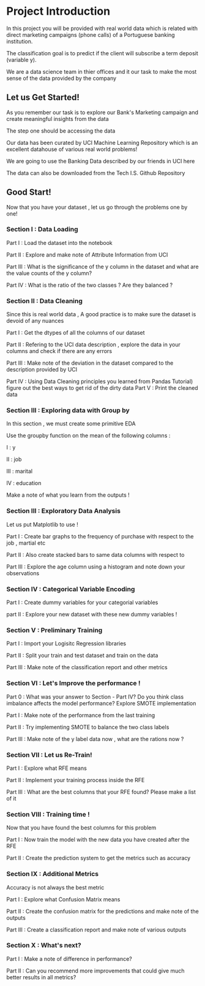 # Project Introduction

In this project you will be provided with real world data which is related with direct marketing campaigns (phone calls) of a Portuguese banking institution.

The classification goal is to predict if the client will subscribe a term deposit (variable y).

We are a data science team in thier offices and it our task to make the most sense of the data provided by the company

## Let us Get Started!
As you remember our task is to explore our Bank's Marketing campaign and create meaningful insights from the data

The step one should be accessing the data

Our data has been curated by UCI Machine Learning Repository which is an excellent datahouse of various real world problems!

We are going to use the Banking Data described by our friends in UCI here

The data can also be downloaded from the Tech I.S. Github Repository

## Good Start!

Now that you have your dataset , let us go through the problems one by one!

### Section I : Data Loading

Part I : Load the dataset into the notebook

Part II : Explore and make note of Attribute Information from UCI

Part III : What is the significance of the y column in the dataset and what are the value counts of the y column?

Part IV : What is the ratio of the two classes ? Are they balanced ?

### Section II : Data Cleaning

Since this is real world data , A good practice is to make sure the dataset is devoid of any nuances

Part I : Get the dtypes of all the columns of our dataset

Part II : Refering to the UCI data description , explore the data in your columns and check if there are any errors

Part III : Make note of the deviation in the dataset compared to the description provided by UCI

Part IV : Using Data Cleaning principles you learned from Pandas Tutorial) figure out the best ways to get rid of the dirty data Part V : Print the cleaned data

### Section III : Exploring data with Group by

In this section , we must create some primitive EDA

Use the groupby function on the mean of the following columns :

I : y

II : job

III : marital

IV : education

Make a note of what you learn from the outputs !

### Section III : Exploratory Data Analysis

Let us put Matplotlib to use !

Part I : Create bar graphs to the frequency of purchase with respect to the job , martial etc

Part II : Also create stacked bars to same data columns with respect to

Part III : Explore the age column using a histogram and note down your observations

### Section IV : Categorical Variable Encoding

Part I : Create dummy variables for your categorial variables

part II : Explore your new dataset with these new dummy variables !

### Section V : Preliminary Training

Part I : Import your Logisitc Regression libraries

Part II : Split your train and test dataset and train on the data

Part III : Make note of the classification report and other metrics

### Section VI : Let's Improve the performance !

Part 0 : What was your answer to Section - Part IV? Do you think class imbalance affects the model performance? Explore SMOTE implementation

Part I : Make note of the performance from the last training

Part II : Try implementing SMOTE to balance the two class labels

Part III : Make note of the y label data now , what are the rations now ?

### Section VII : Let us Re-Train!

Part I : Explore what RFE means

Part II : Implement your training process inside the RFE

Part III : What are the best columns that your RFE found? Please make a list of it

### Section VIII : Training time !

Now that you have found the best columns for this problem

Part I : Now train the model with the new data you have created after the RFE

Part II : Create the prediction system to get the metrics such as accuracy

### Section IX : Additional Metrics

Accuracy is not always the best metric

Part I : Explore what Confusion Matrix means

Part II : Create the confusion matrix for the predictions and make note of the outputs

Part III : Create a classification report and make note of various outputs

### Section X : What's next?

Part I : Make a note of difference in performance?

Part II : Can you recommend more improvements that could give much better results in all metrics?
